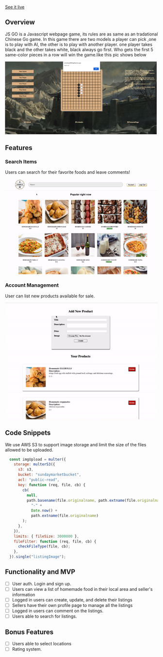 [See it live](https://alvinzhao2020.github.io/JS-GO-Game/)


## Overview
JS GO is a Javascript webpage game, its rules are as same as an tradational Chinese Go 
game. In this game there are two models a player can pick ,one is to play with AI, the
other is to play with another player. one player takes black and the other takes white,
black always go first. Who gets the first 5 same-color pieces in a row will win the game.like this pic shows below

<img src="images/Screen Shot 2020-09-16 at 2.31.24 PM.png" width="500" title="JS GO">

## Features

### Search Items

Users can search for their favorite foods and leave comments!

![Alt Text](https://github.com/xdeng9/sunday-market/blob/master/frontend/src/image/search.gif?raw=true)

### Account Management

User can list new products available for sale.

![Alt Text](https://github.com/xdeng9/sunday-market/blob/master/frontend/src/image/account.gif?raw=true)

## Code Snippets

We use AWS S3 to support image storage and limit the size of the files allowed to be uploaded.

```javascript
  const imgUpload = multer({
    storage: multerS3({
      s3: s3,
      bucket: "sundaymarketbucket",
      acl: "public-read",
      key: function (req, file, cb) {
        cb(
          null,
          path.basename(file.originalname, path.extname(file.originalname)) +
            "-" +
            Date.now() +
            path.extname(file.originalname)
        );
      },
    }),
    limits: { fileSize: 3000000 }, 
    fileFilter: function (req, file, cb) {
      checkFileType(file, cb);
    },
  }).single("listingImage");
```

## Functionality and MVP
- [ ] User auth. Login and sign up.
- [ ] Users can view a list of homemade food in their local area and seller's information
- [ ] Logged in users can create, update, and delete their listings
- [ ] Sellers have their own profile page to manage all the listings
- [ ] Logged in users can comment on the listings.
- [ ] Users able to search for listings.

## Bonus Features
- [ ] Users able to select locations
- [ ] Rating system. 